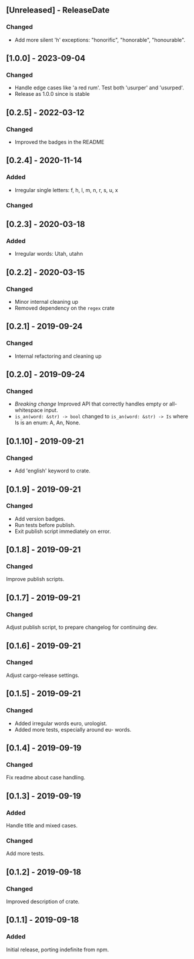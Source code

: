 ## [Unreleased] - ReleaseDate
### Changed

- Add more silent 'h' exceptions: "honorific", "honorable", "honourable".

## [1.0.0] - 2023-09-04
### Changed

- Handle edge cases like 'a red rum'. Test both 'usurper' and 'usurped'.
- Release as 1.0.0 since is stable

## [0.2.5] - 2022-03-12
### Changed
- Improved the badges in the README

## [0.2.4] - 2020-11-14
### Added
- Irregular single letters: f, h, l, m, n, r, s, u, x

### Changed

## [0.2.3] - 2020-03-18
### Added
- Irregular words: Utah, utahn

## [0.2.2] - 2020-03-15
### Changed
- Minor internal cleaning up
- Removed dependency on the `regex` crate

## [0.2.1] - 2019-09-24
### Changed
- Internal refactoring and cleaning up

## [0.2.0] - 2019-09-24
### Changed
- *Breaking change* Improved API that correctly handles empty or all-whitespace input.
- `is_an(word: &str) -> bool` changed to `is_an(word: &str) -> Is` where Is is an enum: A, An, None.

## [0.1.10] - 2019-09-21
### Changed
- Add 'english' keyword to crate.

## [0.1.9] - 2019-09-21
### Changed
- Add version badges.
- Run tests before publish.
- Exit publish script immediately on error.

## [0.1.8] - 2019-09-21
### Changed
Improve publish scripts.

## [0.1.7] - 2019-09-21
### Changed
Adjust publish script, to prepare changelog for continuing dev.
## [0.1.6] - 2019-09-21
### Changed
Adjust cargo-release settings.

## [0.1.5] - 2019-09-21
### Changed
- Added irregular words euro, urologist.
- Added more tests, especially around eu- words.

## [0.1.4] - 2019-09-19
### Changed
Fix readme about case handling.

## [0.1.3] - 2019-09-19
### Added
Handle title and mixed cases. 

### Changed
Add more tests.

## [0.1.2] - 2019-09-18
### Changed
Improved description of crate.

## [0.1.1] - 2019-09-18
### Added
Initial release, porting indefinite from npm.
